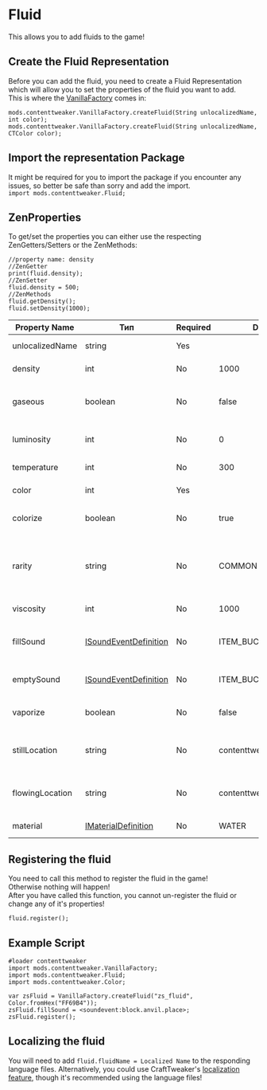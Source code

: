 # Fluid

This allows you to add fluids to the game!

## Create the Fluid Representation
Before you can add the fluid, you need to create a Fluid Representation which will allow you to set the properties of the fluid you want to add.  
This is where the [VanillaFactory](/Mods/ContentTweaker/Vanilla/Creatable_Content/VanillaFactory/) comes in:
```zenscript
mods.contenttweaker.VanillaFactory.createFluid(String unlocalizedName, int color);
mods.contenttweaker.VanillaFactory.createFluid(String unlocalizedName, CTColor color);
```

## Import the representation Package
It might be required for you to import the package if you encounter any issues, so better be safe than sorry and add the import.  
`import mods.contenttweaker.Fluid;`

## ZenProperties

To get/set the properties you can either use the respecting ZenGetters/Setters or the ZenMethods:
```zenscript
//property name: density
//ZenGetter
print(fluid.density);
//ZenSetter
fluid.density = 500;
//ZenMethods
fluid.getDensity();
fluid.setDensity(1000);
```

| Property Name   | Тип                                                                                      | Required | Default Value                    | Description/Notes                                                                    |
| --------------- | ---------------------------------------------------------------------------------------- | -------- | -------------------------------- | ------------------------------------------------------------------------------------ |
| unlocalizedName | string                                                                                   | Yes      |                                  | Name, should be all lowercase                                                        |
| density         | int                                                                                      | No       | 1000                             | How fast you can walk in the fluid                                                   |
| gaseous         | boolean                                                                                  | No       | false                            | Is the fluid gaseous (flows upwards instead of downwards)?                           |
| luminosity      | int                                                                                      | No       | 0                                | The light-level emitted by the fluid                                                 |
| temperature     | int                                                                                      | No       | 300                              | The Fluid's temperature                                                              |
| color           | int                                                                                      | Yes      |                                  | The Fluid's color-code                                                               |
| colorize        | boolean                                                                                  | No       | true                             | Is the fluid's color-code applied?                                                   |
| rarity          | string                                                                                   | No       | COMMON                           | How rare a fluid is, determines ToolTip color ("COMMON", "UNCOMMON", "RARE", "EPIC") |
| viscosity       | int                                                                                      | No       | 1000                             | How quickly the fluid spreads                                                        |
| fillSound       | [ISoundEventDefinition](/Mods/ContentTweaker/Vanilla/Types/Sound/ISoundEventDefinition/) | No       | ITEM_BUCKET_FILL               | The sound played when the fluid is picked up with a Bucket                           |
| emptySound      | [ISoundEventDefinition](/Mods/ContentTweaker/Vanilla/Types/Sound/ISoundEventDefinition/) | No       | ITEM_BUCKET_EMPTY              | The sound played when the fluid is placed                                            |
| vaporize        | boolean                                                                                  | No       | false                            | Does vaporize when placed in the Nether?                                             |
| stillLocation   | string                                                                                   | No       | contenttweaker:fluids/fluid      | The Location where to find the texture for the still fluid                           |
| flowingLocation | string                                                                                   | No       | contenttweaker:fluids/fluid_flow | The Location where to find the texture for the flowing fluid                         |
| material        | [IMaterialDefinition](/Mods/ContentTweaker/Vanilla/Types/Block/IMaterialDefinition/)     | No       | WATER                            | The Material the fluid is made of                                                    |




## Registering the fluid
You need to call this method to register the fluid in the game!  
Otherwise nothing will happen!  
After you have called this function, you cannot un-register the fluid or change any of it's properties!

```zenscript
fluid.register();
```

## Example Script
```zenscript
#loader contenttweaker
import mods.contenttweaker.VanillaFactory;
import mods.contenttweaker.Fluid;
import mods.contenttweaker.Color;

var zsFluid = VanillaFactory.createFluid("zs_fluid", Color.fromHex("FF69B4"));
zsFluid.fillSound = <soundevent:block.anvil.place>;
zsFluid.register();
```

## Localizing the fluid
You will need to add `fluid.fluidName = Localized Name` to the responding language files. Alternatively, you could use CraftTweaker's [localization feature](/Vanilla/Game/IGame/), though it's recommended using the language files!
